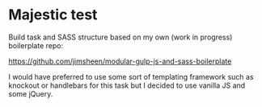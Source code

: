 # Majestic test

Build task and SASS structure based on my own (work in progress) boilerplate repo:

https://github.com/jimsheen/modular-gulp-js-and-sass-boilerplate


I would have preferred to use some sort of templating framework such as knockout or handlebars for this task but I decided to use vanilla JS and some jQuery. 


